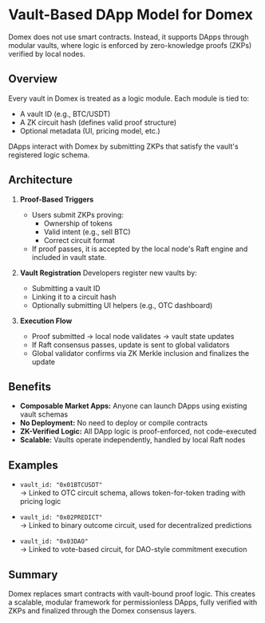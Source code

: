 # Vault-Based DApp Model for Domex

Domex does not use smart contracts. Instead, it supports DApps through modular vaults, where logic is enforced by zero-knowledge proofs (ZKPs) verified by local nodes.

## Overview

Every vault in Domex is treated as a logic module. Each module is tied to:
- A vault ID (e.g., BTC/USDT)
- A ZK circuit hash (defines valid proof structure)
- Optional metadata (UI, pricing model, etc.)

DApps interact with Domex by submitting ZKPs that satisfy the vault's registered logic schema.

## Architecture

1. **Proof-Based Triggers**
   - Users submit ZKPs proving:
     - Ownership of tokens
     - Valid intent (e.g., sell BTC)
     - Correct circuit format
   - If proof passes, it is accepted by the local node's Raft engine and included in vault state.

2. **Vault Registration**
   Developers register new vaults by:
   - Submitting a vault ID
   - Linking it to a circuit hash
   - Optionally submitting UI helpers (e.g., OTC dashboard)

3. **Execution Flow**
   - Proof submitted → local node validates → vault state updates
   - If Raft consensus passes, update is sent to global validators
   - Global validator confirms via ZK Merkle inclusion and finalizes the update

## Benefits

- **Composable Market Apps:** Anyone can launch DApps using existing vault schemas
- **No Deployment:** No need to deploy or compile contracts
- **ZK-Verified Logic:** All DApp logic is proof-enforced, not code-executed
- **Scalable:** Vaults operate independently, handled by local Raft nodes

## Examples

- `vault_id: "0x01BTCUSDT"`  
  → Linked to OTC circuit schema, allows token-for-token trading with pricing logic

- `vault_id: "0x02PREDICT"`  
  → Linked to binary outcome circuit, used for decentralized predictions

- `vault_id: "0x03DAO"`  
  → Linked to vote-based circuit, for DAO-style commitment execution

## Summary

Domex replaces smart contracts with vault-bound proof logic. This creates a scalable, modular framework for permissionless DApps, fully verified with ZKPs and finalized through the Domex consensus layers.
